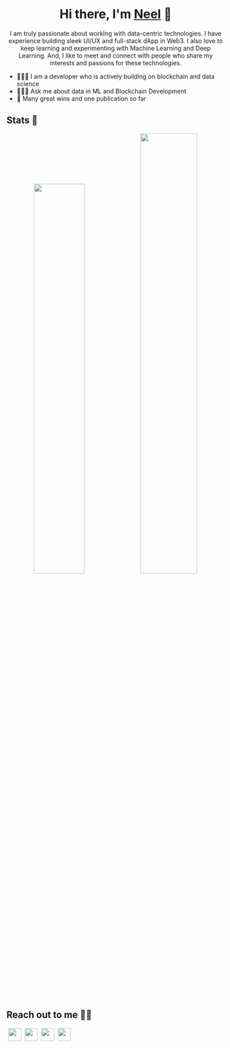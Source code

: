 <h1 align='center'> Hi there, I'm <a href="https://linktr.ee/neel_patel" target="_blank" rel="noreferrer">Neel</a> 👋</h1>

<p align='center'> I am truly passionate about working with data-centric technologies. I have experience building sleek UI/UX and full-stack dApp in Web3. I also love to keep learning and experimenting with Machine Learning and Deep Learning. And, I like to meet and connect with people who share my interests and passions for these technologies. </p>

- 👨🏻‍💻 I am a developer who is actively building on blockchain and data science
- 🧙🏻‍♂️ Ask me about data in ML and Blockchain Development
- 🏅 Many great wins and one publication so far
  
## Stats 🚀
<p align="center">
  <img width="48%" src="https://github-readme-stats.vercel.app/api?username=neel-ds&show_icons=true&hide_border=true&theme=calm" />
  <img width="51%" src="https://github-readme-streak-stats.herokuapp.com/?user=neel-ds&hide_border=true&theme=calm" />
</p>

## Reach out to me 🙋‍♂️
&nbsp;<a href="https://twitter.com/0xneel2"><image src="https://github.com/gauravghongde/social-icons/blob/master/SVG/Color/Twitter.svg" height="30"></a>&nbsp;&nbsp;<a href="https://www.linkedin.com/in/neel_ds/"><image src="https://github.com/gauravghongde/social-icons/blob/master/SVG/Color/LinkedIN.svg" height="30"></a>&nbsp;&nbsp;<a href="https://t.me/neel_ds"><image src="https://github.com/gauravghongde/social-icons/blob/master/SVG/Color/Telegram.svg" height="30"></a>&nbsp;&nbsp;<a href="mailto:neelp0980@gmail.com?subject=Hey%20Neel,%20From%20Github"><image src="https://github.com/gauravghongde/social-icons/blob/master/SVG/Color/Mail_ru.svg" height="30"></a>&nbsp;&nbsp;
